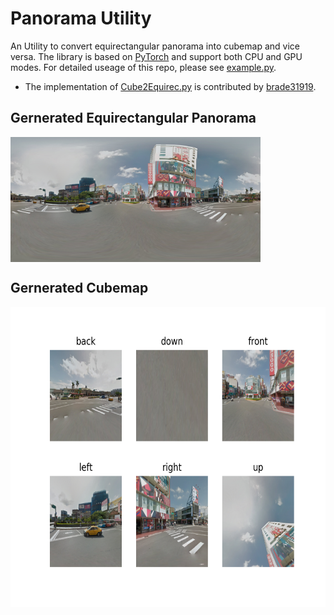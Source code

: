 # Panorama Utility
An Utility to convert equirectangular panorama into cubemap and vice versa. The library is based on [PyTorch](https://pytorch.org/) and support both CPU and GPU modes. For detailed useage of this repo, please see [example.py](https://github.com/fuenwang/PanoramaUtility/blob/master/example.py).
* The implementation of [Cube2Equirec.py](https://github.com/fuenwang/PanoramaUtility/blob/master/Utils/Cube2Equirec.py) is contributed by [brade31919](https://github.com/brade31919).

## Gernerated Equirectangular Panorama
<img src=equirectangular.png width=400 height=200 align="middle">

## Gernerated Cubemap
<img src=cubemap.png width=640 height=480 align="middle">
